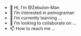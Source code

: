 - 👋 Hi, I’m @Zebulon-Man
- 👀 I’m interested in pemograman
- 🌱 I’m currently learning ...
- 💞️ I’m looking to collaborate on ...
- 📫 How to reach me ...

<!---
Zebulon-Man/Zebulon-Man is a ✨ special ✨ repository because its `README.md` (this file) appears on your GitHub profile.
You can click the Preview link to take a look at your changes.
--->
